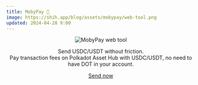 ```yaml
---
title: MobyPay 🐋
image: https://shih.app/blog/assets/mobypay/web-tool.png
updated: 2024-04-28 9:00
---
```


<p align="center">
<img src="https://shih.app/blog/assets/mobypay/web-tool.png" alt="MobyPay web tool"/>
<p align="center">Send USDC/USDT without friction. <br/> Pay transaction fees on Polkadot Asset Hub with USDC/USDT, no need to have DOT in your account.</p>
<p align="center"><a href="https://shih.app/mobypay-web">Send now</a></p>
</p>
